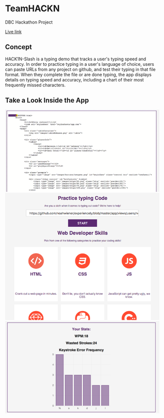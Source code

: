 # TeamHACKN
DBC Hackathon Project

[Live link][live]

[live]: http://hack1n-slash.herokuapp.com/

## Concept

HACK1N-Slash is a typing demo that tracks a user's typing speed and accuracy.  In order to practice typing in a user's language of choice, users can paste URLs from any project on github, and test their typing in that file format.  When they complete the file or are done typing, the app displays details on typing speed and accuracy, including a chart of their most frequently missed characters.

## Take a Look Inside the App

![](public/demo.gif)
![](public/splash.png)
![](public/chart.png)
